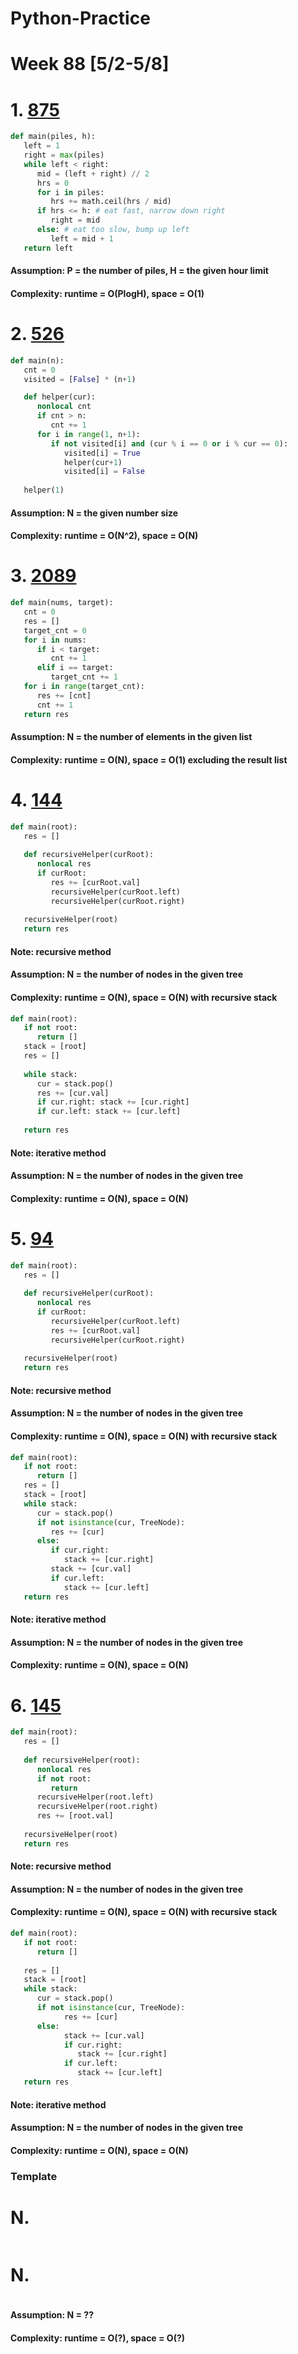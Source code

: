 # Python-Practice

# Week 88 [5/2-5/8]

# 1. [875](https://leetcode.com/problems/koko-eating-bananas/)
```python
def main(piles, h):
   left = 1
   right = max(piles)
   while left < right:
      mid = (left + right) // 2
      hrs = 0
      for i in piles:
         hrs += math.ceil(hrs / mid)
      if hrs <= h: # eat fast, narrow down right
         right = mid
      else: # eat too slow, bump up left
         left = mid + 1
   return left
```
#### Assumption: P = the number of piles, H = the given hour limit
#### Complexity: runtime = O(PlogH), space = O(1)

# 2. [526](https://leetcode.com/problems/beautiful-arrangement/)
```python
def main(n):
   cnt = 0
   visited = [False] * (n+1)

   def helper(cur):
      nonlocal cnt
      if cnt > n:
         cnt += 1
      for i in range(1, n+1):
         if not visited[i] and (cur % i == 0 or i % cur == 0):
            visited[i] = True
            helper(cur+1)
            visited[i] = False
   
   helper(1)
```
#### Assumption: N = the given number size
#### Complexity: runtime = O(N^2), space = O(N)

# 3. [2089](https://leetcode.com/problems/find-target-indices-after-sorting-array/)
```python
def main(nums, target):
   cnt = 0
   res = []
   target_cnt = 0
   for i in nums:
      if i < target:
         cnt += 1
      elif i == target:
         target_cnt += 1
   for i in range(target_cnt):
      res += [cnt]
      cnt += 1
   return res
```
#### Assumption: N = the number of elements in the given list
#### Complexity: runtime = O(N), space = O(1) excluding the result list

# 4. [144](https://leetcode.com/problems/binary-tree-preorder-traversal/)
```python
def main(root):
   res = []
        
   def recursiveHelper(curRoot):
      nonlocal res
      if curRoot:
         res += [curRoot.val]
         recursiveHelper(curRoot.left)
         recursiveHelper(curRoot.right)
            
   recursiveHelper(root)
   return res
```
#### Note: recursive method
#### Assumption: N = the number of nodes in the given tree
#### Complexity: runtime = O(N), space = O(N) with recursive stack
```python
def main(root):
   if not root:
      return []
   stack = [root]
   res = []
   
   while stack:
      cur = stack.pop()
      res += [cur.val]
      if cur.right: stack += [cur.right]
      if cur.left: stack += [cur.left]
      
   return res
```
#### Note: iterative method
#### Assumption: N = the number of nodes in the given tree
#### Complexity: runtime = O(N), space = O(N)

# 5. [94](https://leetcode.com/problems/binary-tree-inorder-traversal/)
```python
def main(root):
   res = []
        
   def recursiveHelper(curRoot):
      nonlocal res
      if curRoot:
         recursiveHelper(curRoot.left)
         res += [curRoot.val]
         recursiveHelper(curRoot.right)
   
   recursiveHelper(root)
   return res
```
#### Note: recursive method
#### Assumption: N = the number of nodes in the given tree
#### Complexity: runtime = O(N), space = O(N) with recursive stack
```python
def main(root):
   if not root:
      return []
   res = []
   stack = [root]
   while stack:
      cur = stack.pop()
      if not isinstance(cur, TreeNode):
         res += [cur]
      else:
         if cur.right:
            stack += [cur.right]
         stack += [cur.val]
         if cur.left:
            stack += [cur.left]
   return res
```
#### Note: iterative method
#### Assumption: N = the number of nodes in the given tree
#### Complexity: runtime = O(N), space = O(N)

# 6. [145](https://leetcode.com/problems/binary-tree-postorder-traversal/)
```python
def main(root):
   res = []
        
   def recursiveHelper(root):
      nonlocal res
      if not root:
         return
      recursiveHelper(root.left)
      recursiveHelper(root.right)
      res += [root.val]
      
   recursiveHelper(root)
   return res
```
#### Note: recursive method
#### Assumption: N = the number of nodes in the given tree
#### Complexity: runtime = O(N), space = O(N) with recursive stack
```python
def main(root):
   if not root:
      return []
   
   res = []
   stack = [root]
   while stack:
      cur = stack.pop()
      if not isinstance(cur, TreeNode):
            res += [cur]
      else:
            stack += [cur.val]
            if cur.right:
               stack += [cur.right]
            if cur.left:
               stack += [cur.left]
   return res     
```
#### Note: iterative method
#### Assumption: N = the number of nodes in the given tree
#### Complexity: runtime = O(N), space = O(N)


### Template
# N. []()
```sql
```

# N. []()
```python
```
#### Assumption: N = ??
#### Complexity: runtime = O(?), space = O(?)
